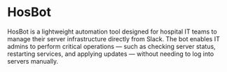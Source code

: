 # HosBot
 HosBot is a lightweight automation tool designed for hospital IT teams to manage their server infrastructure directly from Slack. The bot enables IT admins to perform critical operations — such as checking server status, restarting services, and applying updates — without needing to log into servers manually.
